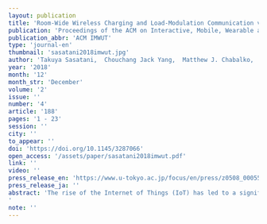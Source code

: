 ```yaml
---
layout: publication
title: 'Room-Wide Wireless Charging and Load-Modulation Communication via Quasistatic Cavity Resonance'
publication: 'Proceedings of the ACM on Interactive, Mobile, Wearable and Ubiquitous Technologies'
publication_abbr: 'ACM IMWUT'
type: 'journal-en'
thumbnail: 'sasatani2018imwut.jpg'
author: 'Takuya Sasatani,  Chouchang Jack Yang,  Matthew J. Chabalko,  Yoshihiro Kawahara,  and Alanson P. Sample'
year: '2018'
month: '12'
month_str: 'December'
volume: '2'
issue: ''
number: '4'
article: '188'
pages: '1 - 23'
session: ''
city: ''
to_appear: ''
doi: 'https://doi.org/10.1145/3287066'
open_access: '/assets/paper/sasatani2018imwut.pdf'
link: ''
video: ''
press_release_en: 'https://www.u-tokyo.ac.jp/focus/en/press/z0508_00055.html'
press_release_ja: ''
abstract: 'The rise of the Internet of Things (IoT) has led to a significant increase in the number of connected devices that stream data in our homes, offices and industrial spaces. However, as the number of these devices increases, the costs of actively maintaining and replacing batteries becomes prohibitive at scale. Recent work on Quasistatic Cavity Resonance (QSCR), offers the possibility of seamless wireless power transfer (WPT) to receivers placed anywhere inside large indoor spaces. This work aims to solve two unexplored and critical missing pieces needed to realize this vision of ubiquitous WPT. First, we demonstrate a full end-to-end QSCR-based WPT system that is capable of simultaneously charging multiple custom designed nodes nearly anywhere in the 4.9 m x 4.9 m x 2.3 m test room. Second, this work utilizes the WPT mechanism as a communication channel, where nodes communicate with a centralized reader and to each other via load modulation. Through analysis and experiments, the proposed system shows that 10 receiver nodes can be safely and efficiently wirelessly charged and the end node to end node communication rate can achieve from 1 kbps without occurring any errors, up to 5 kbps with 6% BER while the end node to central unit can achieve 10 kbps without occurring any errors.'
note: ''
---
```

